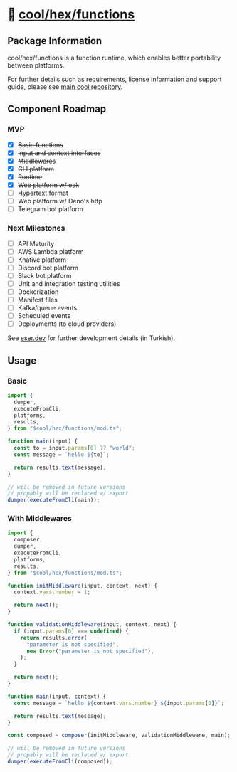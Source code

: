 # 🧱 [cool/hex/functions](./)

## Package Information

cool/hex/functions is a function runtime, which enables better portability
between platforms.

For further details such as requirements, license information and support guide,
please see [main cool repository](https://github.com/eser/cool).

## Component Roadmap

### MVP

- [x] ~~Basic functions~~
- [x] ~~Input and context interfaces~~
- [x] ~~Middlewares~~
- [x] ~~CLI platform~~
- [x] ~~Runtime~~
- [x] ~~Web platform w/ oak~~
- [ ] Hypertext format
- [ ] Web platform w/ Deno's http
- [ ] Telegram bot platform

### Next Milestones

- [ ] API Maturity
- [ ] AWS Lambda platform
- [ ] Knative platform
- [ ] Discord bot platform
- [ ] Slack bot platform
- [ ] Unit and integration testing utilities
- [ ] Dockerization
- [ ] Manifest files
- [ ] Kafka/queue events
- [ ] Scheduled events
- [ ] Deployments (to cloud providers)

See [eser.dev](https://eser.dev) for further development details (in Turkish).

## Usage

### Basic

```js
import {
  dumper,
  executeFromCli,
  platforms,
  results,
} from "$cool/hex/functions/mod.ts";

function main(input) {
  const to = input.params[0] ?? "world";
  const message = `hello ${to}`;

  return results.text(message);
}

// will be removed in future versions
// propably will be replaced w/ export
dumper(executeFromCli(main));
```

### With Middlewares

```js
import {
  composer,
  dumper,
  executeFromCli,
  platforms,
  results,
} from "$cool/hex/functions/mod.ts";

function initMiddleware(input, context, next) {
  context.vars.number = 1;

  return next();
}

function validationMiddleware(input, context, next) {
  if (input.params[0] === undefined) {
    return results.error(
      "parameter is not specified",
      new Error("parameter is not specified"),
    );
  }

  return next();
}

function main(input, context) {
  const message = `hello ${context.vars.number} ${input.params[0]}`;

  return results.text(message);
}

const composed = composer(initMiddleware, validationMiddleware, main);

// will be removed in future versions
// propably will be replaced w/ export
dumper(executeFromCli(composed));
```
